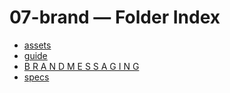 <!--══════════════════════════════════════════════════
  ╔══════════════════════════════════════════════════════════════╗
  ║  ░  07-brand — Index  ░░░░░░░░░░░░░░░░░░░░░░░░░░░░░░░  ║
  ║                                                              ║
  ║                                                              ║
  ║                                                              ║
  ║                                                              ║
  ║           ╌╌  P L A C E H O L D E R  ╌╌                      ║
  ║                                                              ║
  ║                                                              ║
  ║                                                              ║
  ║                                                              ║
  ╚══════════════════════════════════════════════════════════════╝
    • WHAT ▸ Index of this folder
    • WHY  ▸ Quick navigation and discovery
    • HOW  ▸ Auto-generated; edit children, not this list
-->

# 07-brand — Folder Index

- [assets](./assets/)
- [guide](./guide/)
- [B R A N D   M E S S A G I N G](./messaging.md)
- [specs](./specs/)

<!-- DOC META: VERSION=1.0 | UPDATED=2025-09-17T20:46:38Z -->
